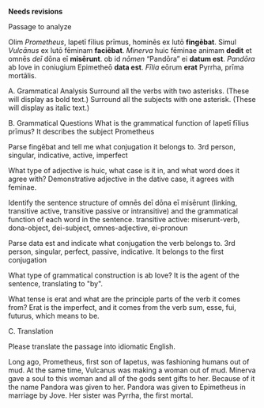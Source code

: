 **Needs revisions**

Passage to analyze

Olim *Prometheus*, Iapetī fīlius prīmus, hominēs ex lutō **fingēbat**.
Simul *Vulcānus* ex lutō fēminam **faciēbat**.
*Minerva* huic fēminae animam **dedit** et omnēs *deī* dōna eī **misērunt**.
ob id *nōmen* “Pandōra” ei **datum est**.
*Pandōra* ab Iove in coniugium Epimetheō **data est**.
*Fīlia* eōrum **erat** Pyrrha, prīma mortālis.

A. Grammatical Analysis
Surround all the verbs with two asterisks. (These will display as bold text.) Surround all the subjects with one asterisk. (These will display as italic text.)


B. Grammatical Questions
What is the grammatical function of Iapetī fīlius prīmus?
It describes the subject Prometheus

Parse fingēbat and tell me what conjugation it belongs to.
3rd person, singular, indicative, active, imperfect

What type of adjective is huic, what case is it in, and what word does it agree with?
Demonstrative adjective in the dative case, it agrees with feminae.

Identify the sentence structure of omnēs deī dōna eī misērunt (linking, transitive active, transitive passive or intransitive) and the grammatical function of each word in the sentence.
transitive active: miserunt-verb, dona-object, dei-subject, omnes-adjective, ei-pronoun

Parse data est and indicate what conjugation the verb belongs to.
3rd person, singular, perfect, passive, indicative. It belongs to the first conjugation

What type of grammatical construction is ab Iove?
 It is the agent of the sentence, translating to "by".

What tense is erat and what are the principle parts of the verb it comes from?
Erat is the imperfect, and it comes from the verb sum, esse, fui, futurus, which means to be.


C. Translation

Please translate the passage into idiomatic English.

Long ago, Prometheus, first son of Iapetus, was fashioning humans out of mud.
At the same time, Vulcanus was making a woman out of mud.
Minerva gave a soul to this woman and all of the gods sent gifts to her.
Because of it the name Pandora was given to her.
Pandora was given to Epimetheus in marriage by Jove.
Her sister was Pyrrha, the first mortal.
